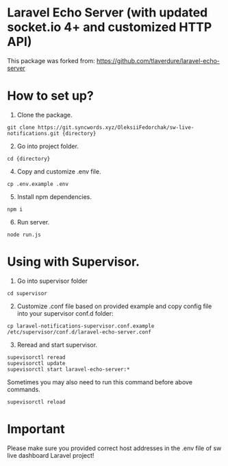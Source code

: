 # Laravel Echo Server (with updated socket.io 4+ and customized HTTP API)

This package was forked from:
https://github.com/tlaverdure/laravel-echo-server

# How to set up?
1. Clone the package.
``` shell
git clone https://git.syncwords.xyz/OleksiiFedorchak/sw-live-notifications.git {directory}
```
2. Go into project folder.
``` shell
cd {directory}
```
4. Copy and customize .env file.
``` shell
cp .env.example .env
```
5. Install npm dependencies.
``` shell
npm i
```
6. Run server.
``` shell
node run.js
```

# Using with Supervisor.
1. Go into supervisor folder
``` shell
cd supervisor
```
2. Customize .conf file based on provided example and copy config file into your supervisor conf.d folder:
``` shell
cp laravel-notifications-supervisor.conf.example /etc/supervisor/conf.d/laravel-echo-server.conf
```
3. Reread and start supervisor.
``` shell
supevisorctl reread
supevisorctl update
supevisorctl start laravel-echo-server:*
```

Sometimes you may also need to run this command before above commands.
``` shell
supevisorctl reload
```

# Important
Please make sure you provided correct host addresses in the .env file of sw live dashboard Laravel project!
